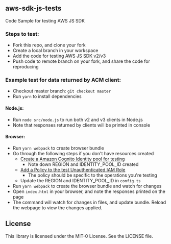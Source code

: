 ## aws-sdk-js-tests

Code Sample for testing AWS JS SDK

### Steps to test:

- Fork this repo, and clone your fork
- Create a local branch in your workspace
- Add the code for testing AWS JS SDK v2/v3
- Push code to remote branch on your fork, and share the code for reproducing

### Example test for data returned by ACM client:

- Checkout master branch: `git checkout master`
- Run `yarn` to install dependencies

#### Node.js:

- Run `node src/node.js` to run both v2 and v3 clients in Node.js
- Note that responses returned by clients will be printed in console

#### Browser:

- Run `yarn webpack` to create browser bundle
- Go through the following steps if you don't have resources created
  - [Create a Amazon Cognito Identity pool for testing](https://docs.aws.amazon.com/sdk-for-javascript/v2/developer-guide/getting-started-browser.html#getting-started-browser-create-identity-pool)
    - Note down REGION and IDENTITY_POOL_ID created
  - [Add a Policy to the test Unauthenticated IAM Role](https://docs.aws.amazon.com/sdk-for-javascript/v2/developer-guide/getting-started-browser.html#getting-started-browser-iam-role)
    - The policy should be specific to the operations you're testing
  - Update the REGION and IDENTITY_POOL_ID in `config.ts`
- Run `yarn webpack` to create the browser bundle and watch for changes
- Open `index.html` in your browser, and note the responses printed on the page
- The command will watch for changes in files, and update bundle. Reload the webpage to view the changes applied.

## License

This library is licensed under the MIT-0 License. See the LICENSE file.
